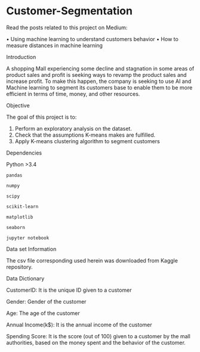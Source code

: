 # Customer-Segmentation


Read the posts related to this project on Medium:

•	Using machine learning to understand customers behavior
•	How to measure distances in machine learning

Introduction

A shopping Mall experiencing some decline and stagnation in some areas of product sales and profit is seeking ways to revamp the product sales and increase profit. To make this happen, the company is seeking to use AI and Machine learning to segment its customers base to enable them to be more efficient in terms of time, money, and other resources.

Objective 

The goal of this project is to:
1.	Perform an exploratory analysis on the dataset.
2.	Check that the assumptions K-means makes are fulfilled.
3.	Apply K-means clustering algorithm to segment customers

Dependencies

   Python >3.4
   
    pandas
    
    numpy
    
    scipy
    
    scikit-learn
    
    matplotlib
    
    seaborn
    
    jupyter notebook
    

Data set Information

The csv file corresponding used herein was downloaded from Kaggle repository. 


Data Dictionary


CustomerID: It is the unique ID given to a customer

Gender: Gender of the customer

Age: The age of the customer

Annual Income(k$): It is the annual income of the customer

Spending Score: It is the score (out of 100) given to a customer by the mall authorities, based on the money spent and the behavior of the customer.
